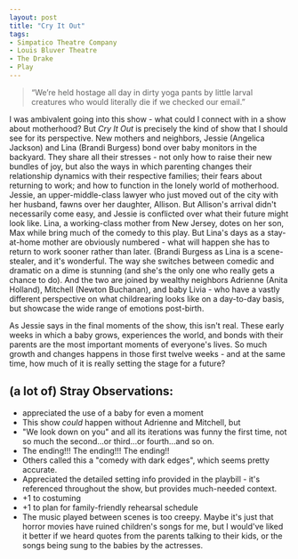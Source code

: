 ```yaml
---
layout: post
title: "Cry It Out"
tags:
- Simpatico Theatre Company
- Louis Bluver Theatre
- The Drake
- Play
---
```

> “We’re held hostage all day in dirty yoga pants by little larval creatures who would literally die if we checked our email.”

I was ambivalent going into this show - what could I connect with in a show about motherhood? But *Cry It Out* is precisely the kind of show that I should see for its perspective. New mothers and neighbors, Jessie (Angelica Jackson) and Lina (Brandi Burgess) bond over baby monitors in the backyard. They share all their stresses - not only how to raise their new bundles of joy, but also the ways in which parenting changes their relationship dynamics with their respective families; their fears about returning to work; and how to function in the lonely world of motherhood. Jessie, an upper-middle-class lawyer who just moved out of the city with her husband, fawns over her daughter, Allison. But Allison's arrival didn't necessarily come easy, and Jessie is conflicted over what their future might look like. Lina, a working-class mother from New Jersey, dotes on her son, Max while bring much of the comedy to this play. But Lina's days as a stay-at-home mother are obviously numbered - what will happen she has to return to work sooner rather than later. (Brandi Burgess as Lina is a scene-stealer, and it's wonderful. The way she switches between comedic and dramatic on a dime is stunning (and she's the only one who really gets a chance to do). And the two are joined by wealthy neighbors Adrienne (Anita Holland), Mitchell (Newton Buchanan), and baby Livia - who have a vastly different perspective on what childrearing looks like on a day-to-day basis, but showcase the wide range of emotions post-birth.

As Jessie says in the final moments of the show, this isn't real. These early weeks in which a baby grows, experiences the world, and bonds with their parents are the most important moments of everyone's lives. So much growth and changes happens in those first twelve weeks - and at the same time, how much of it is really setting the stage for a future?

## (a lot of) Stray Observations:
- appreciated the use of a baby for even a moment
- This show *could* happen without Adrienne and Mitchell, but
- "We look down on you" and all its iterations was funny the first time, not so much the second...or third...or fourth...and so on.
- The ending!!! The ending!!! The ending!!
- Others called this a "comedy with dark edges", which seems pretty accurate.
- Appreciated the detailed setting info provided in the playbill - it's referenced throughout the show, but provides much-needed context.
- +1 to costuming
- +1 to plan for family-friendly rehearsal schedule
- The music played between scenes is too creepy. Maybe it's just that horror movies have ruined children's songs for me, but I would've liked it better if we heard quotes from the parents talking to their kids, or the songs being sung to the babies by the actresses.
